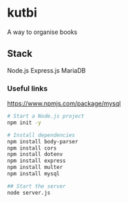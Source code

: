 # kutbi
A way to organise books

## Stack
Node.js
Express.js
MariaDB

### Useful links
https://www.npmjs.com/package/mysql

```bash
# Start a Node.js project
npm init -y

# Install dependencies
npm install body-parser
npm install cors
npm install dotenv
npm install express
npm install multer
npm install mysql

## Start the server
node server.js
```